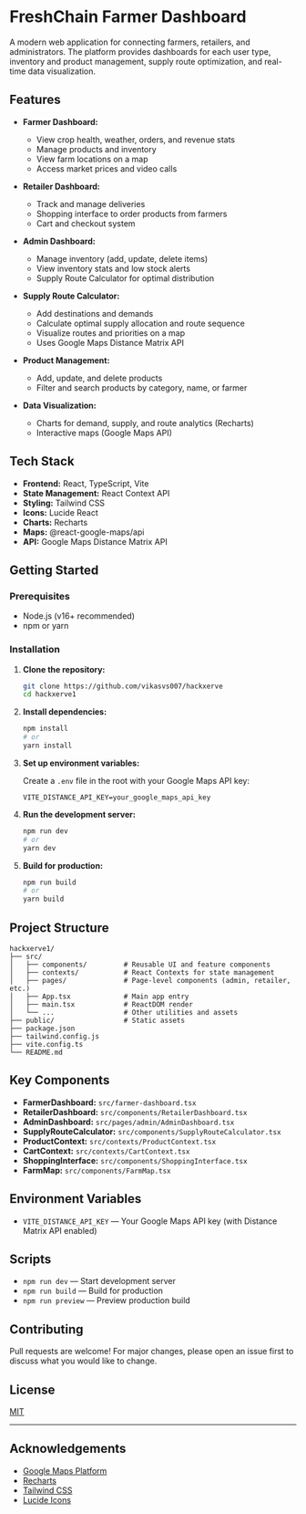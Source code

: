 # FreshChain Farmer Dashboard

A modern web application for connecting farmers, retailers, and administrators. The platform provides dashboards for each user type, inventory and product management, supply route optimization, and real-time data visualization.

## Features

- **Farmer Dashboard:**  
  - View crop health, weather, orders, and revenue stats  
  - Manage products and inventory  
  - View farm locations on a map  
  - Access market prices and video calls

- **Retailer Dashboard:**  
  - Track and manage deliveries  
  - Shopping interface to order products from farmers  
  - Cart and checkout system

- **Admin Dashboard:**  
  - Manage inventory (add, update, delete items)  
  - View inventory stats and low stock alerts  
  - Supply Route Calculator for optimal distribution

- **Supply Route Calculator:**  
  - Add destinations and demands  
  - Calculate optimal supply allocation and route sequence  
  - Visualize routes and priorities on a map  
  - Uses Google Maps Distance Matrix API

- **Product Management:**  
  - Add, update, and delete products  
  - Filter and search products by category, name, or farmer

- **Data Visualization:**  
  - Charts for demand, supply, and route analytics (Recharts)  
  - Interactive maps (Google Maps API)

## Tech Stack

- **Frontend:** React, TypeScript, Vite
- **State Management:** React Context API
- **Styling:** Tailwind CSS
- **Icons:** Lucide React
- **Charts:** Recharts
- **Maps:** @react-google-maps/api
- **API:** Google Maps Distance Matrix API

## Getting Started

### Prerequisites

- Node.js (v16+ recommended)
- npm or yarn

### Installation

1. **Clone the repository:**
   ```sh
   git clone https://github.com/vikasvs007/hackxerve
   cd hackxerve1
   ```

2. **Install dependencies:**
   ```sh
   npm install
   # or
   yarn install
   ```

3. **Set up environment variables:**

   Create a `.env` file in the root with your Google Maps API key:
   ```
   VITE_DISTANCE_API_KEY=your_google_maps_api_key
   ```

4. **Run the development server:**
   ```sh
   npm run dev
   # or
   yarn dev
   ```

5. **Build for production:**
   ```sh
   npm run build
   # or
   yarn build
   ```

## Project Structure

```
hackxerve1/
├── src/
│   ├── components/         # Reusable UI and feature components
│   ├── contexts/           # React Contexts for state management
│   ├── pages/              # Page-level components (admin, retailer, etc.)
│   ├── App.tsx             # Main app entry
│   ├── main.tsx            # ReactDOM render
│   └── ...                 # Other utilities and assets
├── public/                 # Static assets
├── package.json
├── tailwind.config.js
├── vite.config.ts
└── README.md
```

## Key Components

- **FarmerDashboard:** `src/farmer-dashboard.tsx`
- **RetailerDashboard:** `src/components/RetailerDashboard.tsx`
- **AdminDashboard:** `src/pages/admin/AdminDashboard.tsx`
- **SupplyRouteCalculator:** `src/components/SupplyRouteCalculator.tsx`
- **ProductContext:** `src/contexts/ProductContext.tsx`
- **CartContext:** `src/contexts/CartContext.tsx`
- **ShoppingInterface:** `src/components/ShoppingInterface.tsx`
- **FarmMap:** `src/components/FarmMap.tsx`

## Environment Variables

- `VITE_DISTANCE_API_KEY` — Your Google Maps API key (with Distance Matrix API enabled)

## Scripts

- `npm run dev` — Start development server
- `npm run build` — Build for production
- `npm run preview` — Preview production build

## Contributing

Pull requests are welcome! For major changes, please open an issue first to discuss what you would like to change.

## License

[MIT](LICENSE)

---

## Acknowledgements

- [Google Maps Platform](https://developers.google.com/maps)
- [Recharts](https://recharts.org/)
- [Tailwind CSS](https://tailwindcss.com/)
- [Lucide Icons](https://lucide.dev/) 